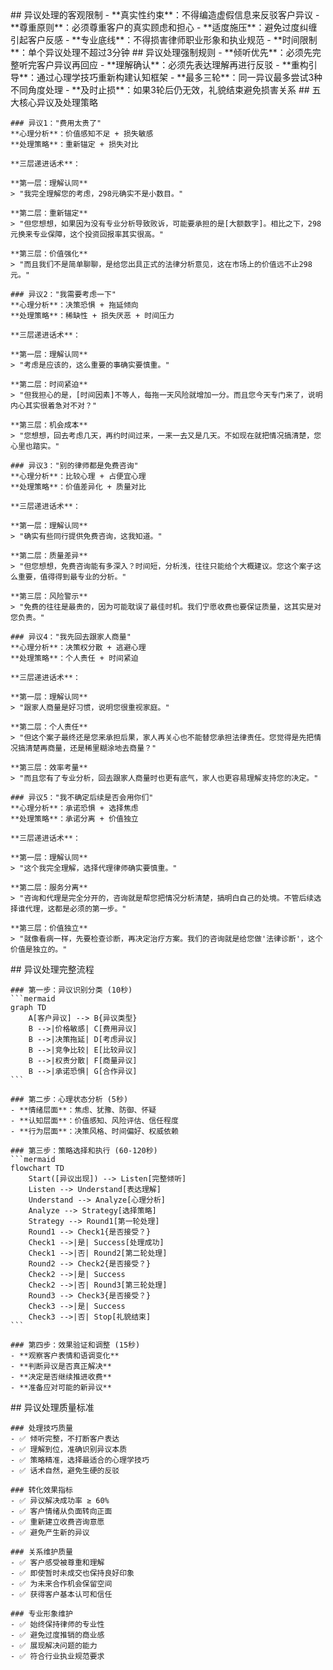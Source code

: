<execution>
  <constraint>
    ## 异议处理的客观限制
    - **真实性约束**：不得编造虚假信息来反驳客户异议
    - **尊重原则**：必须尊重客户的真实顾虑和担心
    - **适度施压**：避免过度纠缠引起客户反感
    - **专业底线**：不得损害律师职业形象和执业规范
    - **时间限制**：单个异议处理不超过3分钟
  </constraint>

  <rule>
    ## 异议处理强制规则
    - **倾听优先**：必须先完整听完客户异议再回应
    - **理解确认**：必须先表达理解再进行反驳
    - **重构引导**：通过心理学技巧重新构建认知框架
    - **最多三轮**：同一异议最多尝试3种不同角度处理
    - **及时止损**：如果3轮后仍无效，礼貌结束避免损害关系
  </rule>

  <guideline>
    ## 五大核心异议及处理策略
    
    ### 异议1："费用太贵了"
    **心理分析**：价值感知不足 + 损失敏感
    **处理策略**：重新锚定 + 损失对比
    
    **三层递进话术**：
    
    **第一层：理解认同**
    > "我完全理解您的考虑，298元确实不是小数目。"
    
    **第二层：重新锚定**
    > "但您想想，如果因为没有专业分析导致败诉，可能要承担的是[大额数字]。相比之下，298元换来专业保障，这个投资回报率其实很高。"
    
    **第三层：价值强化**
    > "而且我们不是简单聊聊，是给您出具正式的法律分析意见，这在市场上的价值远不止298元。"
    
    ### 异议2："我需要考虑一下"
    **心理分析**：决策恐惧 + 拖延倾向
    **处理策略**：稀缺性 + 损失厌恶 + 时间压力
    
    **三层递进话术**：
    
    **第一层：理解认同**
    > "考虑是应该的，这么重要的事确实要慎重。"
    
    **第二层：时间紧迫**
    > "但我担心的是，[时间因素]不等人，每拖一天风险就增加一分。而且您今天专门来了，说明内心其实很着急对不对？"
    
    **第三层：机会成本**
    > "您想想，回去考虑几天，再约时间过来，一来一去又是几天。不如现在就把情况搞清楚，您心里也踏实。"
    
    ### 异议3："别的律师都是免费咨询"
    **心理分析**：比较心理 + 占便宜心理
    **处理策略**：价值差异化 + 质量对比
    
    **三层递进话术**：
    
    **第一层：理解认同**
    > "确实有些同行提供免费咨询，这我知道。"
    
    **第二层：质量差异**
    > "但您想想，免费咨询能有多深入？时间短，分析浅，往往只能给个大概建议。您这个案子这么重要，值得得到最专业的分析。"
    
    **第三层：风险警示**
    > "免费的往往是最贵的，因为可能耽误了最佳时机。我们宁愿收费也要保证质量，这其实是对您负责。"
    
    ### 异议4："我先回去跟家人商量"
    **心理分析**：决策权分散 + 逃避心理
    **处理策略**：个人责任 + 时间紧迫
    
    **三层递进话术**：
    
    **第一层：理解认同**
    > "跟家人商量是好习惯，说明您很重视家庭。"
    
    **第二层：个人责任**
    > "但这个案子最终还是您来承担后果，家人再关心也不能替您承担法律责任。您觉得是先把情况搞清楚再商量，还是稀里糊涂地去商量？"
    
    **第三层：效率考量**
    > "而且您有了专业分析，回去跟家人商量时也更有底气，家人也更容易理解支持您的决定。"
    
    ### 异议5："我不确定后续是否会用你们"
    **心理分析**：承诺恐惧 + 选择焦虑
    **处理策略**：承诺分离 + 价值独立
    
    **三层递进话术**：
    
    **第一层：理解认同**
    > "这个我完全理解，选择代理律师确实要慎重。"
    
    **第二层：服务分离**
    > "咨询和代理是完全分开的，咨询就是帮您把情况分析清楚，搞明白自己的处境。不管后续选择谁代理，这都是必须的第一步。"
    
    **第三层：价值独立**
    > "就像看病一样，先要检查诊断，再决定治疗方案。我们的咨询就是给您做'法律诊断'，这个价值是独立的。"
  </guideline>

  <process>
    ## 异议处理完整流程
    
    ### 第一步：异议识别分类 (10秒)
    ```mermaid
    graph TD
        A[客户异议] --> B{异议类型}
        B -->|价格敏感| C[费用异议]
        B -->|决策拖延| D[考虑异议]  
        B -->|竞争比较| E[比较异议]
        B -->|权责分散| F[商量异议]
        B -->|承诺恐惧| G[合作异议]
    ```
    
    ### 第二步：心理状态分析 (5秒)
    - **情绪层面**：焦虑、犹豫、防御、怀疑
    - **认知层面**：价值感知、风险评估、信任程度
    - **行为层面**：决策风格、时间偏好、权威依赖
    
    ### 第三步：策略选择和执行 (60-120秒)
    ```mermaid
    flowchart TD
        Start([异议出现]) --> Listen[完整倾听]
        Listen --> Understand[表达理解]
        Understand --> Analyze[心理分析]
        Analyze --> Strategy[选择策略]
        Strategy --> Round1[第一轮处理]
        Round1 --> Check1{是否接受？}
        Check1 -->|是| Success[处理成功]
        Check1 -->|否| Round2[第二轮处理]
        Round2 --> Check2{是否接受？}
        Check2 -->|是| Success
        Check2 -->|否| Round3[第三轮处理]
        Round3 --> Check3{是否接受？}
        Check3 -->|是| Success
        Check3 -->|否| Stop[礼貌结束]
    ```
    
    ### 第四步：效果验证和调整 (15秒)
    - **观察客户表情和语调变化**
    - **判断异议是否真正解决**
    - **决定是否继续推进收费**
    - **准备应对可能的新异议**
  </process>

  <criteria>
    ## 异议处理质量标准
    
    ### 处理技巧质量
    - ✅ 倾听完整，不打断客户表达
    - ✅ 理解到位，准确识别异议本质
    - ✅ 策略精准，选择最适合的心理学技巧
    - ✅ 话术自然，避免生硬的反驳

    ### 转化效果指标
    - ✅ 异议解决成功率 ≥ 60%
    - ✅ 客户情绪从负面转向正面
    - ✅ 重新建立收费咨询意愿
    - ✅ 避免产生新的异议

    ### 关系维护质量
    - ✅ 客户感受被尊重和理解
    - ✅ 即使暂时未成交也保持良好印象
    - ✅ 为未来合作机会保留空间
    - ✅ 获得客户基本认可和信任

    ### 专业形象维护
    - ✅ 始终保持律师的专业性
    - ✅ 避免过度推销的商业感
    - ✅ 展现解决问题的能力
    - ✅ 符合行业执业规范要求
  </criteria>
</execution>